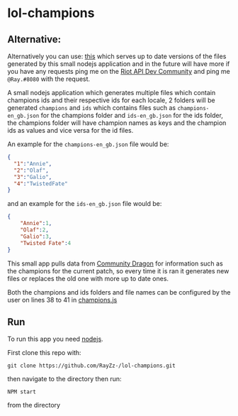 # lol-champions

## Alternative: 
Alternatively you can use: [this](http://api.hiray.me/) which serves up to date versions of the files generated by this small nodejs application and in the future will have more if you have any requests ping me on the [Riot API Dev Community](https://discordapp.com/invite/riotapi) and ping me `@Ray.#8080` with the request.

A small nodejs application which generates multiple files which contain champions ids and their respective ids for each locale,
2 folders will be generated `champions` and `ids` which contains files such as `champions-en_gb.json` for the champions folder
and `ids-en_gb.json` for the ids folder, the champions folder will have champion names as keys and the champion ids as values and vice versa for the id files.


An example for the `champions-en_gb.json` file would be:

```json
{
  "1":"Annie",
  "2":"Olaf",
  "3":"Galio",
  "4":"TwistedFate"
}
```
and an example for the `ids-en_gb.json` file would be:

```json
{
    "Annie":1,
    "Olaf":2,
    "Galio":3,
    "Twisted Fate":4
}
```

This small app pulls data from [Community Dragon](https://www.communitydragon.org/) for information such as the champions for the current patch, so every time it is ran it generates new files or replaces the old one with more up to date ones.

Both the champions and ids folders and file names can be configured by the user on lines 38 to 41 in [champions.js](./src/champions.js)

## Run

To run this app you need [nodejs](https://nodejs.org/en/).

First clone this repo with: 

```git
git clone https://github.com/RayZz-/lol-champions.git
```
then navigate to the directory then run:
```shell script
NPM start
```
from the directory
